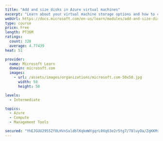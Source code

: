 ```yaml
---
title: "Add and size disks in Azure virtual machines"
excerpt: "Learn about your virtual machine storage options and how to choose between standard and premium, managed and unmanaged disks for your Azure virtual machine."
webUrl: https://docs.microsoft.com/en-us/learn/modules/add-and-size-disks-in-azure-virtual-machines/
type: course
price: Free
length: PT36M
ratings:
  count: 328
  average: 4.77439
heat: 51

provider:
  name: Microsoft Learn
  domain: microsoft.com
  images:
    - url: /assets/images/organizations/microsoft.com-50x50.jpg
      width: 50
      height: 50

levels:
  - Intermediate

topics:
  - Azure
  - Compute
  - Management Tools

secured: "YhEJGUU2955Zf0LHVnSxldblKqkmWYgqrL0Xq63e2r5tg7/78luyOa/ZqKKMs47VF9MUP2FDFCEFh2FUzJx6c/5HYGdLQq6RVkyUhLo6WjpupgWfwJ7LZ/LEGc9GxDavgSkpdZN6NE6QFA/LApudfpkFT6DnDOOvzbyL0rGwZQR3rpfVcyQLCt9AWix7vnTODgg8x+hasqFl0aCsTJiZf/yZ2WlS0Wv3idSMG4ouIu0iaeiGZ9PcocKCSNqfWH1WOnwAVHPW4BDYNhyg582NQU4S5rsUTWixVCgXlE90b0EQN2fqG3BK+9ylvuo2XZjwZ1PyDAqJ2rhdHk/0Z9/LBImJno39c+1NAGWkq95veJhuuCkbXfO6urY0OgjcIyOX3LxXIoXwU6PahVsi3HMrANeWQ8bz13E7BUyBLX/RXHo=;V9ZlY6JnebBd4tovWt4w8Q=="
---
```


